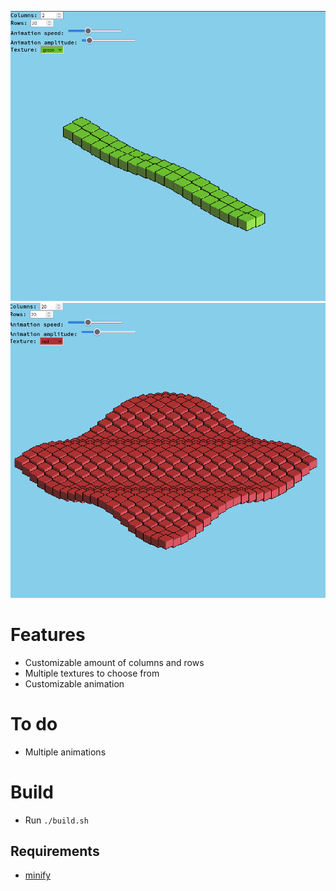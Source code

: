 ![snake](.github/img/snake.png)
![red](.github/img/red.png)

# Features

- Customizable amount of columns and rows
- Multiple textures to choose from
- Customizable animation

# To do

- Multiple animations

# Build

- Run `./build.sh`

## Requirements

- [minify](https://github.com/tdewolff/minify)
